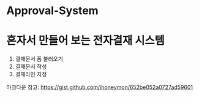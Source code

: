 # Approval-System
혼자서 만들어 보는 전자결재 시스템
===

1. 결재문서 폼 불러오기
2. 결재문서 작성
3. 결재라인 지정



마크다운 참고: https://gist.github.com/ihoneymon/652be052a0727ad59601
